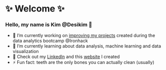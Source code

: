 <h1> ✨ Welcome ✨
 </h1>
<h3> Hello, my name is Kim @Desikim 👋 
</h3> 

- 🔭 I’m currently working on [improving my projects](https://github.com/users/Desikim/projects/1) created during the data analytics bootcamp @Ironhack
- 🌱 I’m currently learning about data analysis, machine learning and data visualization 
- 💬 Check out my [LinkedIn](https://www.linkedin.com/in/kim-buchner/) and this [website](https://creacolor.de/) I created
- ⚡ Fun fact: teeth are the only bones you can actually clean (usually)

